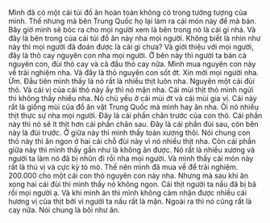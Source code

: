 Mình đã có một cái túi đồ ăn hoàn toàn không có trong tưởng tượng của mình. Thế nhưng mà bên Trung Quốc họ lại làm ra cái món này để mà bán. Bây giờ mình sẽ bóc ra cho mọi người xem là bên trong nó là cái gì nhá. Và đây là bên trong của cái túi đồ ăn này nha mọi người. Không biết là nhìn như này thì mọi người đã đoán được là cái gì chưa? Và giới thiệu với mọi người, đây là thỏ cay nguyên con nha mọi người. Ở bên này thì người ta bán cả nguyên con, đùi thỏ cay và cả đầu thỏ cay nữa. Mình mua nguyên con này về trải nghiệm nha. Và đây là thỏ nguyên con sốt ớt. Xin mời mọi người nha. Ừm. Đầu tiên mình thấy là nó rất là nhiều thịt luôn nha. Nguyên một cái đùi thỏ. Và cái vị của cái thỏ này ấy thì nó mặn nha. Cái mùi thịt thỏ mình ngửi thì không thấy nhiều nha. Nó chủ yếu ở cái mùi ớt và cái mùi gia vị. Cái này rất là giống mùi của đồ ăn vặt Trung Quốc mà mình hay ăn nha. Ôi nó nhiều thịt thực sự nha mọi người. Đây là cái phần chân trước của con thỏ. Cái phần này thì nó sẽ ít thịt hơn cái phần chân sau. Đây là cái phần đùi sau, còn bên này là đùi trước. Ở giữa này thì mình thấy toàn xương thôi. Nói chung con thỏ này thì ăn ngon ở hai cái chỗ đùi này vì nó nhiều thịt nha. Còn cái phần giữa này thì mình thấy gần như là không ăn được. Nó rất là nhiều xương và người ta làm nó đã bị nhũn đi rồi nha mọi người. Và mình thấy cái món này rất là thú vị và cực kỳ tò mò. Thế nên mình đã mua về để trải nghiệm. 200.000 cho một cái con thỏ nguyên con này nha. Nhưng mà sau khi ăn xong hai cái đùi thì mình thấy nó không ngon. Cái thịt người ta nấu đã bị bã rồi mọi người ạ. Và khi mình ăn thì mình không cảm nhận được nhiều cái hương vị của thịt bởi vì người ta nấu rất là mặn. Ngoài ra thì nó cũng rất là cay nữa. Nói chung là bôi như ăn.